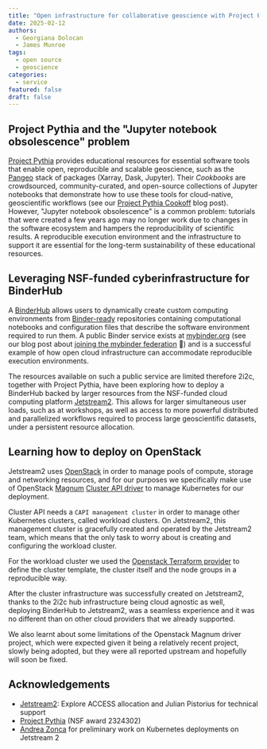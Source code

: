```yaml
---
title: "Open infrastructure for collaborative geoscience with Project Pythia: Learning how to deploy a BinderHub on Jetstream2"
date: 2025-02-12
authors:
  - Georgiana Dolocan
  - James Munroe
tags:
  - open source
  - geoscience
categories:
  - service
featured: false
draft: false
---
```


## Project Pythia and the "Jupyter notebook obsolescence" problem

[Project Pythia](https://projectpythia.org/) provides educational resources for essential software tools that enable open, reproducible and scalable geoscience, such as the [Pangeo](https://pangeo.io) stack of packages (Xarray, Dask, Jupyter). Their *Cookbooks* are crowdsourced, community-curated, and open-source collections of Jupyter notebooks that demonstrate how to use these tools for cloud-native, geoscientific workflows (see our [Project Pythia Cookoff](/content/blog/2024/project-pythia-cookoff/index.md) blog post). However, "Jupyter notebook obsolescence" is a common problem: tutorials that were created a few years ago may no longer work due to changes in the software ecosystem and hampers the reproducibility of scientific results. A reproducible execution environment and the infrastructure to support it are essential for the long-term sustainability of these educational resources.

## Leveraging NSF-funded cyberinfrastructure for BinderHub

A [BinderHub](https://binderhub.readthedocs.io/en/latest/) allows users to dynamically create custom computing environments from [Binder-ready](https://mybinder.readthedocs.io/en/latest/introduction.html#what-is-a-binder) repositories containing computational notebooks and configuration files that describe the software environment required to run them. A public Binder service exists at [mybinder.org](https://mybinder.org/) (see our blog post about [joining the mybinder federation](../binder-singlenode/index.md) 🎉) and is a successful example of how open cloud infrastructure can accommodate reproducible execution environments.

The resources available on such a public service are limited therefore 2i2c, together with Project Pythia, have been exploring how to deploy a BinderHub backed by larger resources from the NSF-funded cloud computing platform [Jetstream2](https://jetstream-cloud.org/). This allows for larger simultaneous user loads, such as at workshops, as well as access to more powerful distributed and parallelized workflows required to process large geoscientific datasets, under a persistent resource allocation.

## Learning how to deploy on OpenStack

Jetstream2 uses [OpenStack](https://www.openstack.org) in order to manage pools of compute, storage and networking resources, and for our purposes we specifically make use of OpenStack [Magnum](https://docs.openstack.org/magnum/latest/) [Cluster API driver](https://specs.openstack.org/openstack//magnum-specs/specs/bobcat/clusterapi-driver.html) to manage Kubernetes for our deployment.

Cluster API needs a `CAPI management cluster` in order to manage other Kubernetes clusters, called workload clusters. On Jetstream2, this management cluster is gracefully created and operated by the Jetstream2 team, which means that the only task to worry about is creating and configuring the workload cluster.

For the workload cluster we used the [Openstack Terraform provider](https://registry.terraform.io/providers/terraform-provider-openstack/openstack/latest/docs) to define the cluster template, the cluster itself and the node groups in a reproducible way.

After the cluster infrastructure was successfully created on Jetstream2, thanks to the 2i2c hub infrastructure being cloud agnostic as well, deploying BinderHub to Jetstream2, was a seamless experience and it was no different than on other cloud providers that we already supported.

We also learnt about some limitations of the Openstack Magnum driver project, which were expected given it being a relatively recent project, slowly being adopted, but they were all reported upstream and hopefully will soon be fixed.

## Acknowledgements

- [Jetstream2](https://jetstream-cloud.org/): Explore ACCESS allocation and Julian Pistorius for technical support
- [Project Pythia](https://projectpythia.org/) (NSF award 2324302)
- [Andrea Zonca](https://www.zonca.dev/posts/2024-12-11-jetstream_kubernetes_magnum) for preliminary work on Kubernetes deployments on Jetstream 2
